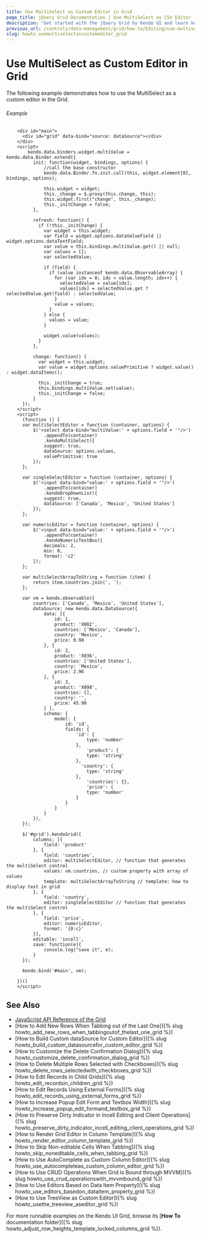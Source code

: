 ```yaml
---
title: Use MultiSelect as Custom Editor in Grid
page_title: jQuery Grid Documentation | Use MultiSelect as CSV Editor | Kendo UI
description: "Get started with the jQuery Grid by Kendo UI and learn how to use MultiSelect as an editor for comma-separated string fields."
previous_url: /controls/data-management/grid/how-to/Editing/use-multiselect-as-custom-editor
slug: howto_usemultiselectascustomeditor_grid
---
```


# Use MultiSelect as Custom Editor in Grid

The following example demonstrates how to use the MultiSelect as a custom editor in the Grid.

###### Example

```dojo
    <div id="main">
      <div id="grid" data-bind="source: dataSource"></div>
    </div>
    <script>
        kendo.data.binders.widget.multiValue = kendo.data.Binder.extend({
          init: function(widget, bindings, options) {
              //call the base constructor
              kendo.data.Binder.fn.init.call(this, widget.element[0], bindings, options);

              this.widget = widget;
              this._change = $.proxy(this.change, this);
              this.widget.first("change", this._change);
              this._initChange = false;
          },

          refresh: function() {
            if (!this._initChange) {
              var widget = this.widget;
              var field = widget.options.dataValueField || widget.options.dataTextField;
              var value = this.bindings.multiValue.get() || null;
              var values = [];
              var selectedValue;

              if (field) {
                if (value instanceof kendo.data.ObservableArray) {
                  for (var idx = 0; idx < value.length; idx++) {
                    selectedValue = value[idx];
                    values[idx] = selectedValue.get ? selectedValue.get(field) : selectedValue;
                  }
                  value = values;
                }
              } else {
                values = value;
              }

              widget.value(values);
            }
          },

          change: function() {
            var widget = this.widget;
            var value = widget.options.valuePrimitive ? widget.value() : widget.dataItems();

            this._initChange = true;
            this.bindings.multiValue.set(value);
            this._initChange = false;
          }
      });
    </script>
    <script>
      (function () {
      var multiSelectEditor = function (container, options) {
          $('<select data-bind="multiValue:' + options.field + '"/>')
              .appendTo(container)
              .kendoMultiSelect({
              suggest: true,
              dataSource: options.values,
              valuePrimitive: true
          });
      };

      var singleSelectEditor = function (container, options) {
          $('<input data-bind="value:' + options.field + '"/>')
              .appendTo(container)
              .kendoDropDownList({
              suggest: true,
              dataSource: ['Canada', 'Mexico', 'United States']
          });
      };

      var numericEditor = function (container, options) {
          $('<input data-bind="value:' + options.field + '"/>')
              .appendTo(container)
              .kendoNumericTextBox({
              decimals: 2,
              min: 0,
              format: 'c2'
          });
      };

      var multiSelectArrayToString = function (item) {
          return item.countries.join(', ');
      };

      var vm = kendo.observable({
          countries: ['Canada', 'Mexico', 'United States'],
          dataSource: new kendo.data.DataSource({
              data: [{
                  id: 1,
                  product: 'X002',
                  countries: ['Mexico', 'Canada'],
                  country: 'Mexico',
                  price: 0.98
              }, {
                  id: 2,
                  product: 'X036',
                  countries: ['United States'],
                  country: 'Mexico',
                  price: 2.96
              }, {
                  id: 3,
                  product: 'X098',
                  countries: [],
                  country: '',
                  price: 45.90
              } ],
              schema: {
                  model: {
                      id: 'id',
                      fields: {
                          'id': {
                              type: 'number'
                          },
                              'product': {
                              type: 'string'
                          },
                            'country': {
                              type: 'string'
                          },
                              'countries': {},
                              'price': {
                              type: 'number'
                          }
                      }
                  }
              }
          }),
      });

      $('#grid').kendoGrid({
          columns: [{
              field: 'product'
          }, {
              field: 'countries',
              editor: multiSelectEditor, // function that generates the multiSelect control
              values: vm.countries, // custom property with array of values
              template: multiSelectArrayToString // template: how to display text in grid
          }, {
              field: 'country',
              editor: singleSelectEditor // function that generates the multiSelect control
          }, {
              field: 'price',
              editor: numericEditor,
              format: '{0:c}'
          }],
          editable: 'incell',
          save: function(e){
              console.log("save it", e);
          }
      });

      kendo.bind('#main', vm);

    })()
    </script>
```

## See Also

* [JavaScript API Reference of the Grid](/api/javascript/ui/grid)
* [How to Add New Rows When Tabbing out of the Last One]({% slug howto_add_new_rows_when_tabbingoutof_thelast_one_grid %})
* [How to Build Custom dataSource for Custom Editor]({% slug howto_build_custom_datasourcefor_custom_editor_grid %})
* [How to Customize the Delete Confirmation Dialog]({% slug howto_customize_delete_confirmation_dialog_grid %})
* [How to Delete Multiple Rows Selected with Checkboxes]({% slug howto_delete_rows_selectedwith_checkboxes_grid %})
* [How to Edit Records in Child Grids]({% slug howto_edit_recordsin_children_grid %})
* [How to Edit Records Using External Forms]({% slug howto_edit_records_using_external_forms_grid %})
* [How to Increase Popup Edit Form and Textbox Width]({% slug howto_increase_popup_edit_formand_textbox_grid %})
* [How to Preserve Dirty Indicator in Incell Editing and Client Operations]({% slug howto_preserve_dirty_indicator_incell_editing_client_operations_grid %})
* [How to Render Grid Editor in Column Template]({% slug howto_render_editor_column_template_grid %})
* [How to Skip Non-editable Cells When Tabbing]({% slug howto_skip_noneditable_cells_when_tabbing_grid %})
* [How to Use AutoComplete as Custom Column Editor]({% slug howto_use_autocompleteas_custom_column_editor_grid %})
* [How to Use CRUD Operations When Grid Is Bound through MVVM]({% slug howto_use_crud_operationswith_mvvmbound_grid %})
* [How to Use Editors Based on Data Item Property]({% slug howto_use_editors_basedon_dataitem_property_grid %})
* [How to Use TreeView as Custom Editor]({% slug howto_usethe_treeview_aseditor_grid %})

For more runnable examples on the Kendo UI Grid, browse its [**How To** documentation folder]({% slug howto_adjust_row_heights_template_locked_columns_grid %}).
